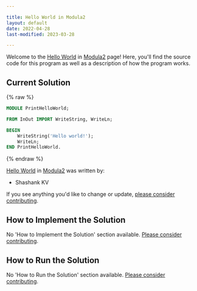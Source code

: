 ```yaml
---

title: Hello World in Modula2
layout: default
date: 2022-04-28
last-modified: 2023-03-28

---
```


Welcome to the [Hello World](https://sampleprograms.io/projects/hello-world) in [Modula2](https://sampleprograms.io/languages/modula2) page! Here, you'll find the source code for this program as well as a description of how the program works.

## Current Solution

{% raw %}

```modula2
MODULE PrintHelloWorld;

FROM InOut IMPORT WriteString, WriteLn;

BEGIN
	WriteString('Hello world!');
	WriteLn;
END PrintHelloWorld.
```

{% endraw %}

[Hello World](https://sampleprograms.io/projects/hello-world) in [Modula2](https://sampleprograms.io/languages/modula2) was written by:

- Shashank KV

If you see anything you'd like to change or update, [please consider contributing](https://github.com/TheRenegadeCoder/sample-programs).

## How to Implement the Solution

No 'How to Implement the Solution' section available. [Please consider contributing](https://github.com/TheRenegadeCoder/sample-programs-website).

## How to Run the Solution

No 'How to Run the Solution' section available. [Please consider contributing](https://github.com/TheRenegadeCoder/sample-programs-website).